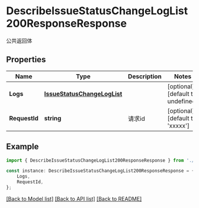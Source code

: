 # DescribeIssueStatusChangeLogList200ResponseResponse

公共返回体

## Properties

Name | Type | Description | Notes
------------ | ------------- | ------------- | -------------
**Logs** | [**IssueStatusChangeLogList**](IssueStatusChangeLogList.md) |  | [optional] [default to undefined]
**RequestId** | **string** | 请求id | [optional] [default to 'xxxxx']

## Example

```typescript
import { DescribeIssueStatusChangeLogList200ResponseResponse } from './api';

const instance: DescribeIssueStatusChangeLogList200ResponseResponse = {
    Logs,
    RequestId,
};
```

[[Back to Model list]](../README.md#documentation-for-models) [[Back to API list]](../README.md#documentation-for-api-endpoints) [[Back to README]](../README.md)
